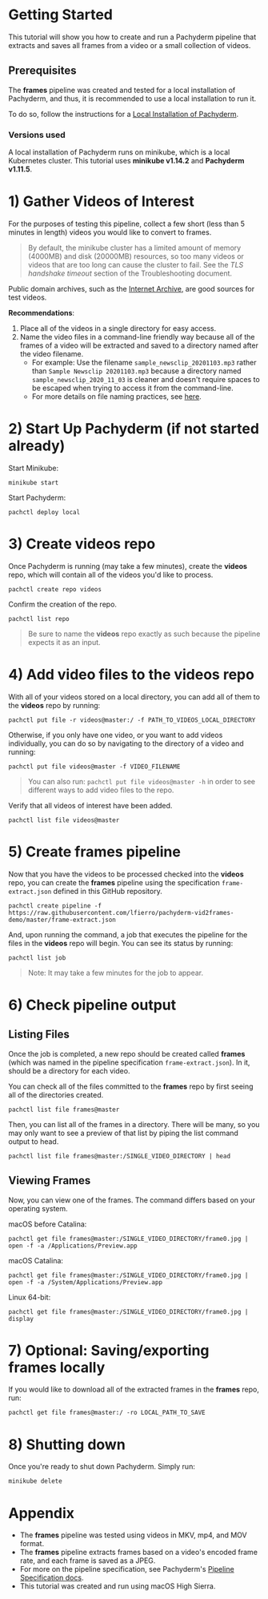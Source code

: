 # Getting Started
This tutorial will show you how to create and run a Pachyderm pipeline that extracts and saves all frames from a video or a small collection of videos.

## Prerequisites
The **frames** pipeline was created and tested for a local installation of Pachyderm, and thus, it is recommended to use a local installation to run it.

To do so, follow the instructions for a [Local Installation of Pachyderm](https://docs.pachyderm.com/latest/getting_started/local_installation/).

### Versions used
A local installation of Pachyderm runs on minikube, which is a local Kubernetes cluster. This tutorial uses **minikube v1.14.2** and **Pachyderm v1.11.5**.

# 1) Gather Videos of Interest
For the purposes of testing this pipeline, collect a few short (less than 5 minutes in length) videos you would like to convert to frames.

> By default, the minikube cluster has a limited amount of memory (4000MB) and disk (20000MB) resources, so too many videos or videos that are too long can cause the cluster to fail. See the *TLS handshake timeout* section of the Troubleshooting document.

Public domain archives, such as the [Internet Archive](https://archive.org), are good sources for test videos.

**Recommendations**:
1. Place all of the videos in a single directory for easy access.
2. Name the video files in a command-line friendly way because all of the frames of a video will be extracted and saved to a directory named after the video filename.
    - For example: Use the filename `sample_newsclip_20201103.mp3` rather than `Sample Newsclip 20201103.mp3` because a directory named `sample_newsclip_2020_11_03` is cleaner and doesn't require spaces to be escaped when trying to access it from the command-line.
    - For more details on file naming practices, see [here](https://library.stanford.edu/research/data-management-services/data-best-practices/best-practices-file-naming).

# 2) Start Up Pachyderm (if not started already)
Start Minikube:
```
minikube start
```
Start Pachyderm:
```
pachctl deploy local
```

# 3) Create videos repo
Once Pachyderm is running (may take a few minutes), create the **videos** repo, which will contain all of the videos you'd like to process.
```
pachctl create repo videos
```

Confirm the creation of the repo.
```
pachctl list repo
```

> Be sure to name the **videos** repo exactly as such because the pipeline expects it as an input.

# 4) Add video files to the videos repo
With all of your videos stored on a local directory, you can add all of them to the **videos** repo by running:
```
pachctl put file -r videos@master:/ -f PATH_TO_VIDEOS_LOCAL_DIRECTORY
```

Otherwise, if you only have one video, or you want to add videos individually, you can do so by navigating to the directory of a video and running:
```
pachctl put file videos@master -f VIDEO_FILENAME
```

> You can also run:
> ```pachctl put file videos@master -h```
> in order to see different ways to add video files to the repo.

Verify that all videos of interest have been added.
```
pachctl list file videos@master
```

# 5) Create frames pipeline
Now that you have the videos to be processed checked into the **videos** repo, you can create the **frames** pipeline using the specification `frame-extract.json` defined in this GitHub repository.
```
pachctl create pipeline -f https://raw.githubusercontent.com/lfierro/pachyderm-vid2frames-demo/master/frame-extract.json
```

And, upon running the command, a job that executes the pipeline for the files in the **videos** repo will begin. You can see its status by running:
```
pachctl list job
```

> Note: It may take a few minutes for the job to appear.

# 6) Check pipeline output

## Listing Files
Once the job is completed, a new repo should be created called **frames** (which was named in the pipeline specification `frame-extract.json`). In it, should be a directory for each video.

You can check all of the files committed to the **frames** repo by first seeing all of the directories created.
```
pachctl list file frames@master
```

Then, you can list all of the frames in a directory. There will be many, so you may only want to see a preview of that list by piping the list command output to head.
```
pachctl list file frames@master:/SINGLE_VIDEO_DIRECTORY | head
```

## Viewing Frames
Now, you can view one of the frames. The command differs based on your operating system.

macOS before Catalina:
```
pachctl get file frames@master:/SINGLE_VIDEO_DIRECTORY/frame0.jpg | open -f -a /Applications/Preview.app
```

macOS Catalina:
```
pachctl get file frames@master:/SINGLE_VIDEO_DIRECTORY/frame0.jpg | open -f -a /System/Applications/Preview.app
```

Linux 64-bit:
```
pachctl get file frames@master:/SINGLE_VIDEO_DIRECTORY/frame0.jpg | display
```

# 7) Optional: Saving/exporting frames locally
If you would like to download all of the extracted frames in the **frames** repo, run:
```
pachctl get file frames@master:/ -ro LOCAL_PATH_TO_SAVE
```

# 8) Shutting down
Once you're ready to shut down Pachyderm. Simply run:
```
minikube delete
```

# Appendix
- The **frames** pipeline was tested using videos in MKV, mp4, and MOV format.
- The **frames** pipeline extracts frames based on a video's encoded frame rate, and each frame is saved as a JPEG.
- For more on the pipeline specification, see Pachyderm's [Pipeline Specification docs](https://docs.pachyderm.com/latest/reference/pipeline_spec/).
- This tutorial was created and run using macOS High Sierra.
